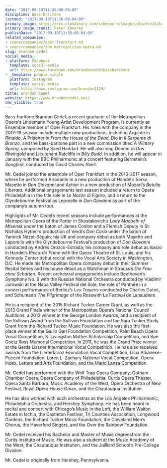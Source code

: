 ```yaml
---
date: "2017-09-19T11:35:00-04:00"
discipline: Bass-baritone
lastmod: "2017-09-19T11:36:00-04:00"
primary_image: https://res.cloudinary.com/schmopera/image/upload/v1545409169/media/webhook-uploads/1505835138579/Brandon_Cedel_pc_Peter_Konerko_a_300dpi.jpg.jpg
primary_image_credit: Peter Konerko
publishDate: "2017-09-19T11:35:00-04:00"
related_companies:
- scene/companies/oper-frankfurt.md
- scene/companies/the-metropolitan-opera.md
slug: brandon-cedel
social_media:
- platform: Facebook
  template: social-media
  url: https://www.facebook.com/brandoncedelbassbaritone
- _template: people_single
  platform: Instagram
  template: social-media
  url: https://www.instagram.com/brandon1129/
title: Brandon Cedel
website: https://www.brandoncedel.net/
cms_visible: true
---
```


Bass-baritone Brandon Cedel, a recent graduate of the Metropolitan Opera's Lindemann Young Artist Development Program, is currently an Ensemble member of Oper Frankfurt. His roles with the company in the 2017-18 season include multiple new productions, including Argante in *Rinaldo*, A Prisoner in *From the House of the Dead*, Dio in *Il Serpente di Bronzo*, and the bass-baritone part in a new commission titled *A Wintery Spring*, composed by Saed Haddad. He will also sing Donner in *Das Rheingold* and Lieutenant Ratcliffe in *Billy Budd*. In addition, he will appear in January with the BBC Philharmonic at a concert featuring Bernstein’s *Songfest*, conducted by David Charles Abell.  

Mr. Cedel joined the ensemble of Oper Frankfurt in the 2016-2017 season, where he performed Ariodante in a new production of Handel’s *Serse*, Masetto in *Don Giovanni*,and Achior in a new production of Mozart’s *Betulia Liberata*. Additional engagements last season included a return to Opera Philadelphia in the title role in *Le Nozze di Figaro*, and a return to the Glyndebourne Festival as Leporello in *Don Giovanni* as part of the company’s autumn tour. 

Highlights of Mr. Cedel’s recent seasons include performances at the Metropolitan Opera of the Porter in Shostakovich’s *Lady Macbeth of Mtsensk* under the baton of James Conlon and a Flemish Deputy in Sir Nicholas Hytner’s production of Verdi’s *Don Carlo* under the baton of Yannick Nézet-Séguin; his UK and company debut as both Masetto and Leporello with the Glyndebourne Festival’s production of *Don Giovanni* conducted by Andrés Orozco-Estrada; his company and role debut as Isacio in Handel’s *Riccardo Primo* with the Opera Theatre of St. Louis; and his Kennedy Center debut recital with the Vocal Arts Society in Washington, D.C. He made his Metropolitan Opera company debut in their Summer Recital Series and his house debut as a Watchman in Strauss’s *Die Frau ohne Schatten*. Recent orchestral engagements include Beethoven’s Symphony No. 9 with the Russian National Orchestra conducted by Vladimir Jurowski at the Napa Valley Festival del Sole, the role of Panthée in a concert performance of Berlioz’s *Les Troyens* conducted by Charles Dutoit, and Schuman’s *The Pilgrimage* of the Rosewith Le Festival de Lanaudiere. 

He is a recipient of the 2015 Richard Tucker Career Grant, as well as the 2013 Grand Finals winner of the Metropolitan Opera’s National Council Auditions, a 2012 winner at the George London Awards, and a recipient of the Sullivan Award from the Sullivan Foundation and the Sara Tucker Study Grant from the Richard Tucker Music Foundation. He was also the first-place winner at the Giulio Gari Foundation Competition, Palm Beach Opera Vocal Competition, S. Livingston Mather Scholarship Competition, and Sue Goetz Ross Memorial Competition. In 2011, he was the Grand Prize winner at the Gerda Lissner International Vocal Competition. He has also received awards from the Liederkranz Foundation Vocal Competition, Licia Albanese-Puccini Foundation, Loren L. Zachary National Vocal Competition, Opera Index, Letters and Arts Foundation, and the Mario Lanza Competition.  

Mr. Cedel has performed with the Wolf Trap Opera Company, Gotham Chamber Opera, Opera Company of Philadelphia, Curtis Opera Theater, Opera Santa Barbara, Music Academy of the West, Opera Orchestra of New Festival, Royal Opera House Oman, and the Chautauqua Institution. 

He has also worked with such orchestras as the Los Angeles Philharmonic, Philadelphia Orchestra, and Hershey Symphony.  He has been heard in recital and concert with Chicago’s Music in the Loft, the William Walton Estate in Ischia, the Castleton Festival, Tri Counties Association, Longwood Gardens, the Richard Tucker Music Foundation, the Cleveland Men’s Chorus, the Haverford Singers, and the Over the Rainbow Foundation. 

Mr. Cedel received his Bachelor and Master of Music degreesfrom the Curtis Institute of Music. He was also a student at the Music Academy of the West, the Chautauqua Institution, and the Juilliard School’s Pre-College Division. 

Mr. Cedel is originally from Hershey, Pennsylvania.
